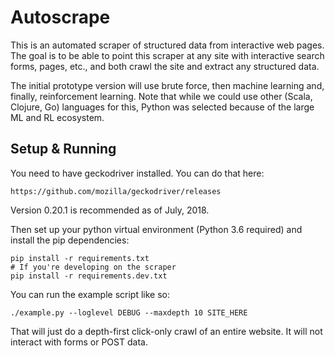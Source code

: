 # Autoscrape

This is an automated scraper of structured data from interactive web pages. The goal is to be able to point this scraper at any site with interactive search forms, pages, etc., and both crawl the site and extract any structured data.

The initial prototype version will use brute force, then machine learning and, finally, reinforcement learning. Note that while we could use other (Scala, Clojure, Go) languages for this, Python was selected because of the large ML and RL ecosystem.

## Setup & Running

You need to have geckodriver installed. You can do that here:

    https://github.com/mozilla/geckodriver/releases

Version 0.20.1 is recommended as of July, 2018.

Then set up your python virtual environment (Python 3.6 required) and install the pip dependencies:

    pip install -r requirements.txt
    # If you're developing on the scraper
    pip install -r requirements.dev.txt

You can run the example script like so:

    ./example.py --loglevel DEBUG --maxdepth 10 SITE_HERE

That will just do a depth-first click-only crawl of an entire website. It will not interact with forms or POST data.

